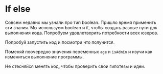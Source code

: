 # If else
Совсем недавно мы узнали про тип boolean. 
Пришло время применить эти знания.
Мы используем boolean и if, чтобы создать разные пути для выполнения кода.
Попробуем удовлетворить потребности всех юзеров.

Попробуй запустить код и посмотри что получится.

Поменяй поочередно значения переменных `age` и `isAdmin` и изучи как измениться выполнение программы.

Не стесняйся менять код, чтобы проверить свои гипотезы и идеи.